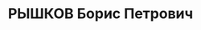 ---
title: РЫШКОВ Борис Петрович
description: "Род. в 1903, Харьков, брат служил в белой армии, обр. высшее, б/п, глав.бухгалтер\
  \ финчасти авто-бронетанковой рембазы №12 \n  Арестован 01.09.37 г. ОО УГБ НКВД\
  \ ХВО. Обв. по ст.54-1а, 8, 11 УК УССР, уч-к а/сов. военно-фаш. заговора. Приговор:\
  \ ВК ВС СССР, 08.12.1937 - ВМН. Расстрелян 09.12.37 г."
---